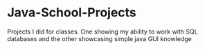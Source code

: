 # Java-School-Projects
Projects I did for classes. One showing my ability to work with SQL databases and the other showcasing simple java GUI knowledge
